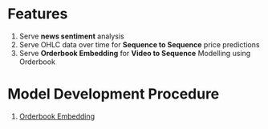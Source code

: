 # Features

1) Serve **news sentiment** analysis
2) Serve OHLC data over time for **Sequence to Sequence** price predictions
3) Serve **Orderbook Embedding** for **Video to Sequence** Modelling using Orderbook

# Model Development Procedure

1) [Orderbook Embedding](https://paper.dropbox.com/folder/show/Kraken-Dev-e.1gg8YzoPEhbTkrhvQwJ2zz3ST95TvRIKgPmAxm6ufJ1xXrnZlEvs)

